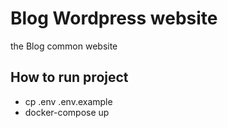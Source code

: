 # Blog Wordpress website

the Blog common website

## How to run project

- cp .env .env.example
- docker-compose up